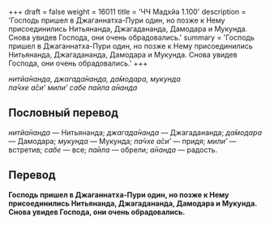 +++
draft = false
weight = 16011
title = 'ЧЧ Мадхйа 1.100'
description = 'Господь пришел в Джаганнатха-Пури один, но позже к Нему присоединились Нитьянанда, Джагадананда, Дамодара и Мукунда. Снова увидев Господа, они очень обрадовались.'
summary = 'Господь пришел в Джаганнатха-Пури один, но позже к Нему присоединились Нитьянанда, Джагадананда, Дамодара и Мукунда. Снова увидев Господа, они очень обрадовались.'
+++

_нитйа̄нанда, джагада̄нанда, да̄модара, мукунда  
па̄чхе а̄си’ мили’ сабе па̄ила а̄нанда_

## Пословный перевод

_нитйа̄нанда_ — Нитьянанда; _джагада̄нанда_ — Джагадананда; _да̄модара_ — Дамодара; _мукунда_ — Мукунда; _па̄чхе_ _а̄си’_ — придя; _мили’_ — встретив; _сабе_ — все; _па̄ила_ — обрели; _а̄нанда_ — радость.

## Перевод

**Господь пришел в Джаганнатха-Пури один, но позже к Нему присоединились Нитьянанда, Джагадананда, Дамодара и Мукунда. Снова увидев Господа, они очень обрадовались.**

